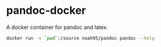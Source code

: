# pandoc-docker

A docker container for pandoc and latex.

```bash
docker run -v `pwd`:/source noah95/pandoc pandoc --help
```